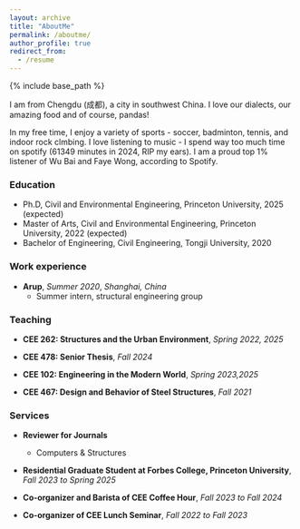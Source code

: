 ```yaml
---
layout: archive
title: "AboutMe"
permalink: /aboutme/
author_profile: true
redirect_from:
  - /resume
---
```


{% include base_path %}

I am from Chengdu (成都), a city in southwest China. I love our dialects, our amazing food and of course, pandas! 

In my free time, I enjoy a variety of sports - soccer, badminton, tennis, and indoor rock clmbing. I love listening to music - I spend way too much time on spotify (61349 minutes in 2024, RIP my ears). I am a proud top 1% listener of Wu Bai and Faye Wong, according to Spotify. 

### Education
* Ph.D, Civil and Environmental Engineering, Princeton University, 2025 (expected)
* Master of Arts, Civil and Environmental Engineering, Princeton University, 2022 (expected)
* Bachelor of Engineering, Civil Engineering, Tongji University, 2020



### Work experience
* **Arup**, *Summer 2020*, *Shanghai, China*
  * Summer intern, structural engineering group 

### Teaching
* **CEE 262: Structures and the Urban Environment**, *Spring 2022, 2025*

* **CEE 478: Senior Thesis**, *Fall 2024*

* **CEE 102: Engineering in the Modern World**, *Spring 2023,2025*

* **CEE 467: Design and Behavior of Steel Structures**, *Fall 2021*

### Services
* **Reviewer for Journals**
  * Computers & Structures
* **Residential Graduate Student at Forbes College, Princeton University**, *Fall 2023 to Spring 2025*

* **Co-organizer and Barista of CEE Coffee Hour**, *Fall 2023 to Fall 2024*

* **Co-organizer of CEE Lunch Seminar**, *Fall 2022 to Fall 2023*


